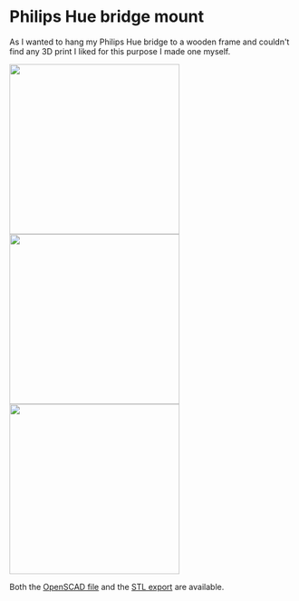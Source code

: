 # Philips Hue bridge mount

As I wanted to hang my Philips Hue bridge to a wooden frame and couldn't find any 3D print I liked for this purpose I made one myself.

<image src="WhatsApp Image 2025-05-14 at 19.40.19 (2).jpeg" width="300" />
<image src="WhatsApp Image 2025-05-14 at 19.40.19 (1).jpeg" width="300" />
<image src="WhatsApp Image 2025-05-14 at 19.40.19.jpeg" width="300" />

Both the [OpenSCAD file](hue-bridge-mount.scad) and the [STL export](hue-bridge-mount.stl) are available.